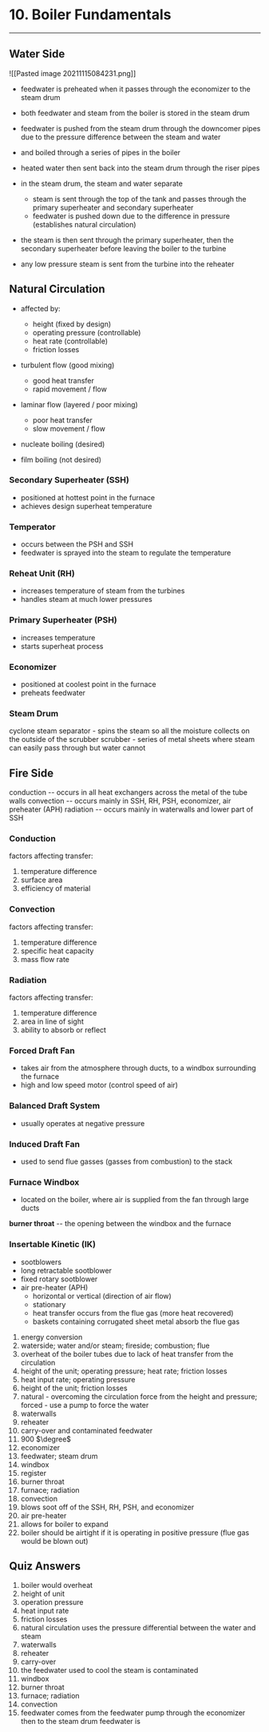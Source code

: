 # 10. Boiler Fundamentals
---

## Water Side
![[Pasted image 20211115084231.png]]

- feedwater is preheated when it passes through the economizer to the steam drum
- both feedwater and steam from the boiler is stored in the steam drum
- feedwater is pushed from the steam drum through the downcomer pipes due to the pressure difference between the steam and water
- and boiled through a series of pipes in the boiler
- heated water then sent back into the steam drum through the riser pipes
- in the steam drum, the steam and water separate
	- steam is sent through the top of the tank and passes through the primary superheater and secondary superheater
	- feedwater is pushed down due to the difference in pressure (establishes natural circulation)
	
- the steam is then sent through the primary superheater, then the secondary superheater before leaving the boiler to the turbine

- any low pressure steam is sent from the turbine into the reheater
	
## Natural Circulation
- affected by:
	- height (fixed by design)
	- operating pressure (controllable)
	- heat rate (controllable)
	- friction losses

- turbulent flow (good mixing)
	- good heat transfer
	- rapid movement / flow
	
- laminar flow (layered / poor mixing)
	- poor heat transfer
	- slow movement / flow
	
- nucleate boiling (desired)
- film boiling (not desired)

### Secondary Superheater (SSH)
- positioned at hottest point in the furnace
- achieves design superheat temperature

### Temperator
- occurs between the PSH and SSH
- feedwater is sprayed into the steam to regulate the temperature

### Reheat Unit (RH)
- increases temperature of steam from the turbines
- handles steam at much lower pressures

### Primary Superheater (PSH)
- increases temperature
- starts superheat process

### Economizer
- positioned at coolest point in the furnace
- preheats feedwater

### Steam Drum
cyclone steam separator - spins the steam so all the moisture collects on the outside of the scrubber
scrubber - series of metal sheets where steam can easily pass through but water cannot

## Fire Side

conduction -- occurs in all heat exchangers across the metal of the tube walls
convection -- occurs mainly in SSH, RH, PSH, economizer, air preheater (APH)
radiation -- occurs mainly in waterwalls and lower part of SSH

### Conduction
factors affecting transfer:
1. temperature difference
2. surface area
3. efficiency of material

### Convection
factors affecting transfer:
1. temperature difference
2. specific heat capacity
3. mass flow rate

### Radiation
factors affecting transfer:
1. temperature difference
2. area in line of sight
3. ability to absorb or reflect

### Forced Draft Fan
- takes air from the atmosphere through ducts, to a windbox surrounding the furnace
- high and low speed motor (control speed of air)

### Balanced Draft System
- usually operates at negative pressure

### Induced Draft Fan
- used to send flue gasses (gasses from combustion) to the stack

### Furnace Windbox
- located on the boiler, where air is supplied from the fan through large ducts

__burner throat__ -- the opening between the windbox and the furnace

### Insertable Kinetic (IK)
-	sootblowers
-	long retractable sootblower
-	fixed rotary sootblower
-	air pre-heater (APH)
	-	horizontal or vertical (direction of air flow)
	-	stationary
	-	heat transfer occurs from the flue gas (more heat recovered)
	-	baskets containing corrugated sheet metal absorb the flue gas

1. energy conversion
2. waterside; water and/or steam; fireside; combustion; flue
3. overheat of the boiler tubes due to lack of heat transfer from the circulation
4. height of the unit; operating pressure; heat rate; friction losses
5. heat input rate; operating pressure
6. height of the unit; friction losses
7. natural - overcoming the circulation force from the height and pressure; forced - use a pump to force the water
8. waterwalls
9. reheater
10. carry-over and contaminated feedwater
11. 900 $\degree$
12. economizer
13. feedwater; steam drum
14. windbox
15. register
16. burner throat
17. furnace; radiation
18. convection
19. blows soot off of the SSH, RH, PSH, and economizer
20. air pre-heater
21. allows for boiler to expand
22. boiler should be airtight if it is operating in positive pressure (flue gas would be blown out)

## Quiz Answers
1. boiler would overheat
2. height of unit
3. operation pressure
4. heat input rate
5. friction losses
6. natural circulation uses the pressure differential between the water and steam
7. waterwalls
8. reheater
9. carry-over
10. the feedwater used to cool the steam is contaminated
11. windbox
12. burner throat
13. furnace; radiation
14. convection
15. feedwater comes from the feedwater pump through the economizer then to the steam drum
feedwater is 
